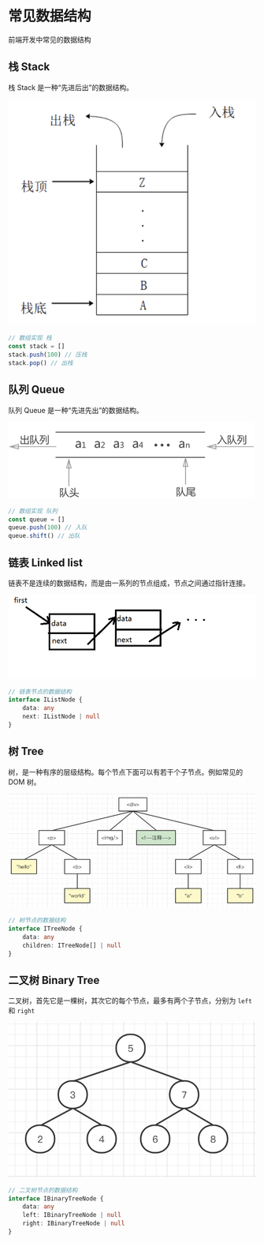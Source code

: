 # 常见数据结构

前端开发中常见的数据结构

## 栈 Stack

栈 Stack 是一种“先进后出”的数据结构。

![](./img/zhan.png)

```js
// 数组实现 栈
const stack = []
stack.push(100) // 压栈
stack.pop() // 出栈
```

## 队列 Queue

队列 Queue 是一种“先进先出”的数据结构。

![](./img/queue.png)

```js
// 数组实现 队列
const queue = []
queue.push(100) // 入队
queue.shift() // 出队
```

## 链表 Linked list

链表不是连续的数据结构，而是由一系列的节点组成，节点之间通过指针连接。

![](./img/lianbiao.png)

```ts
// 链表节点的数据结构
interface IListNode {
    data: any
    next: IListNode | null
}
```

## 树 Tree

树，是一种有序的层级结构。每个节点下面可以有若干个子节点。例如常见的 DOM 树。

![](./img/dom-tree.png)

```ts
// 树节点的数据结构
interface ITreeNode {
    data: any
    children: ITreeNode[] | null
}
```

## 二叉树 Binary Tree

二叉树，首先它是一棵树，其次它的每个节点，最多有两个子节点，分别为 `left` 和 `right`

![](./img/search.png)

```ts
// 二叉树节点的数据结构
interface IBinaryTreeNode {
    data: any
    left: IBinaryTreeNode | null
    right: IBinaryTreeNode | null
}
```
